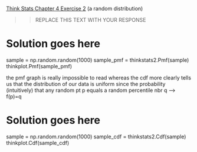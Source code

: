 [Think Stats Chapter 4 Exercise 2](http://greenteapress.com/thinkstats2/html/thinkstats2005.html#toc41) (a random distribution)

>> REPLACE THIS TEXT WITH YOUR RESPONSE

# Solution goes here
sample = np.random.random(1000)
sample_pmf = thinkstats2.Pmf(sample)
thinkplot.Pmf(sample_pmf)

the pmf graph is really impossible to read whereas the cdf more clearly tells us that the distribution of our data is uniform since the probability (intuitively) that any random pt p equals a random percentile nbr q --> f(p)=q

# Solution goes here
sample = np.random.random(1000)
sample_cdf = thinkstats2.Cdf(sample)
thinkplot.Cdf(sample_cdf)
